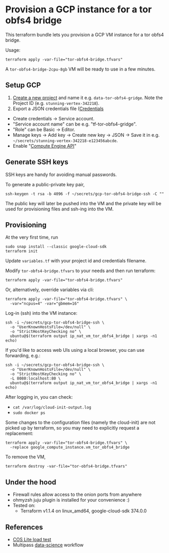 # Provision a GCP instance for a tor obfs4 bridge

This terraform bundle lets you provision a GCP VM instance for a tor obfs4 bridge.

Usage:

```shell
terraform apply -var-file="tor-obfs4-bridge.tfvars"
```

A `tor-obfs4-bridge-2cpu-8gb` VM will be ready to use in a few minutes.

## Setup GCP
1. [Create a new project](https://console.cloud.google.com/cloud-resource-manager)
   and name it e.g. `data-tor-obfs4-gridge`. Note the Project ID (e.g. `stunning-vertex-342218`).
2. Export a JSON credentials file ([Credentials](https://console.cloud.google.com/apis/credentials)
  - Create credentials -> Service account.
  - "Service account name" can be e.g. "tf-tor-obfs4-gridge".
  - "Role" can be Basic -> Editor.
  - Manage keys -> Add key -> Create new key -> JSON -> Save it in e.g.
    `~/secrets/stunning-vertex-342218-e123456abcde`.
  - Enable "[Compute Engine API](https://console.developers.google.com/apis/api/compute.googleapis.com/overview?project=986404459234)"

## Generate SSH keys
SSH keys are handy for avoiding manual passwords.

To generate a public-private key pair,

```shell
ssh-keygen -t rsa -b 4096 -f ~/secrets/gcp-tor-obfs4-bridge-ssh -C ""
```

The public key will later be pushed into the VM and the private key will be
used for provisioning files and ssh-ing into the VM.

## Provisioning

At the very first time, run

```
sudo snap install --classic google-cloud-sdk
terraform init
```

Update `variables.tf` with your project id and credentials filename.

Modify `tor-obfs4-bridge.tfvars` to your needs and then run terraform:

```shell
terraform apply -var-file="tor-obfs4-bridge.tfvars"
```

Or, alternatively, override variables via cli:

```shell
terraform apply -var-file="tor-obfs4-bridge.tfvars" \
  -var="ncpus=4" -var="gbmem=16"
```

Log-in (ssh) into the VM instance:

```shell
ssh -i ~/secrets/gcp-tor-obfs4-bridge-ssh \
  -o "UserKnownHostsFile=/dev/null" \
  -o "StrictHostKeyChecking no" \
  ubuntu@$(terraform output ip_nat_vm_tor_obfs4_bridge | xargs -n1 echo)
```

If you'd like to access web UIs using a local browser, you can use forwarding, e.g.:

```shell
ssh -i ~/secrets/gcp-tor-obfs4-bridge-ssh \
  -o "UserKnownHostsFile=/dev/null" \
  -o "StrictHostKeyChecking no" \
  -L 8080:localhost:80 \
  ubuntu@$(terraform output ip_nat_vm_tor_obfs4_bridge | xargs -n1 echo)
```

After logging in, you can check:
- `cat /var/log/cloud-init-output.log`
- `sudo docker ps`

Some changes to the configuration files (namely the cloud-init) are not picked
up by terraform, so you may need to explicitly request a replacement:

```shell
terraform apply -var-file="tor-obfs4-bridge.tfvars" \
  -replace google_compute_instance.vm_tor_obfs4_bridge
```

To remove the VM,

```shell
terraform destroy -var-file="tor-obfs4-bridge.tfvars"
```

## Under the hood
- Firewall rules allow access to the onion ports from anywhere
- ohmyzsh juju plugin is installed for your convenience :)
- Tested on:
  - Terraform v1.1.4 on linux_amd64, google-cloud-sdk 374.0.0

## References
- [COS Lite load test](https://github.com/canonical/cos-lite-bundle/tree/main/tests/load/gcp)
- Multipass [data-science](https://github.com/canonical/multipass-workflows/blob/main/v1/data-science.yaml) workflow
